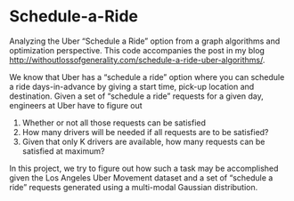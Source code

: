 # Schedule-a-Ride

Analyzing the Uber “Schedule a Ride” option from a graph algorithms and optimization perspective. This code accompanies the post in my blog http://withoutlossofgenerality.com/schedule-a-ride-uber-algorithms/.

We know that Uber has a “schedule a ride” option where you can schedule a ride days-in-advance by giving a start time, pick-up location and destination. Given a set of “schedule a ride” requests for a given day, engineers at Uber have to figure out

1. Whether or not all those requests can be satisfied
2. How many drivers will be needed if all requests are to be satisfied?
3. Given that only K drivers are available, how many requests can be satisfied at maximum?

In this project, we try to figure out how such a task may be accomplished given the Los Angeles Uber Movement dataset and a set of “schedule a ride” requests generated using a
multi-modal Gaussian distribution. 

